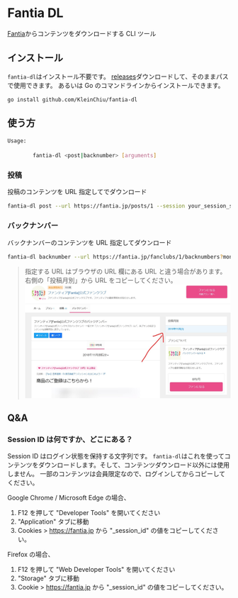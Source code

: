 # Fantia DL

[Fantia](https://fantia.jp/)からコンテンツをダウンロードする CLI ツール

## インストール

`fantia-dl`はインストール不要です。
[releases](https://github.com/KleinChiu/fantia-dl/releases)ダウンロードして、そのままパスで使用できます。
あるいは Go のコマンドラインからインストールできます。

```cli
go install github.com/KleinChiu/fantia-dl
```

## 使う方

```sh
Usage:

        fantia-dl <post|backnumber> [arguments]
```

### 投稿

投稿のコンテンツを URL 指定してでダウンロード

```sh
fantia-dl post --url https://fantia.jp/posts/1 --session your_session_string
```

### バックナンバー

バックナンバーのコンテンツを URL 指定してダウンロード

```sh
fantia-dl backnumber --url https://fantia.jp/fanclubs/1/backnumbers?month=201811&plan=1 --session your_session_string
```

> 指定する URL はブラウザの URL 欄にある URL と違う場合があります。右側の「投稿月別」から URL をコピーしてください。
> ![](./docs/backnumber_url.jpg)

## Q&A

### Session ID は何ですか、どこにある？

Session ID はログイン状態を保持する文字列です。
`fantia-dl`はこれを使ってコンテンツをダウンロードします。そして、コンテンツダウンロード以外には使用しません。
一部のコンテンツは会員限定なので、ログインしてからコピーしてください。

Google Chrome / Microsoft Edge の場合、

1. F12 を押して "Developer Tools" を開いてください
2. "Application" タブに移動
3. Cookies > https://fantia.jp から "\_session_id" の値をコピーしてください。

Firefox の場合、

1. F12 を押して "Web Developer Tools" を開いてください
2. "Storage" タブに移動
3. Cookie > https://fantia.jp から "\_session_id" の値をコピーしてください。
